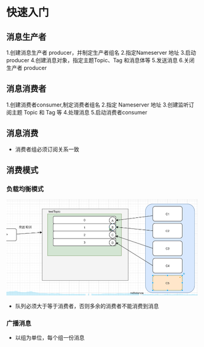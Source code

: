 # 快速入门

## 消息生产者

1.创建消息生产者 producer，并制定生产者组名
2.指定Nameserver 地址
3.启动 producer
4.创建消息对象，指定主题Topic、Tag 和消息体等
5.发送消息
6.关闭生产者 producer

## 消息消费者

1.创建消费者consumer,制定消费者组名
2.指定 Nameserver 地址
3.创建监听订阅主题 Topic 和 Tag 等
4.处理消息
5.启动消费者consumer

## 消息消费

- 消费者组必须订阅关系一致

## 消费模式

### 负载均衡模式

![alt text](imgs/image-3.png)

- 队列必须大于等于消费者，否则多余的消费者不能消费到消息

### 广播消息

- 以组为单位，每个组一份消息